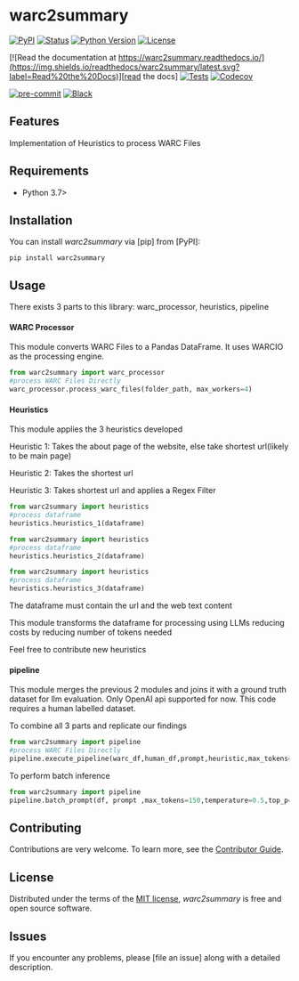 # warc2summary

[![PyPI](https://img.shields.io/pypi/v/warc2summary.svg)][pypi status]
[![Status](https://img.shields.io/pypi/status/warc2summary.svg)][pypi status]
[![Python Version](https://img.shields.io/pypi/pyversions/warc2summary)][pypi status]
[![License](https://img.shields.io/pypi/l/warc2summary)][license]

[![Read the documentation at https://warc2summary.readthedocs.io/](https://img.shields.io/readthedocs/warc2summary/latest.svg?label=Read%20the%20Docs)][read the docs]
[![Tests](https://github.com/masamune-prog/warc2summary/workflows/Tests/badge.svg)][tests]
[![Codecov](https://codecov.io/gh/masamune-prog/warc2summary/branch/main/graph/badge.svg)][codecov]

[![pre-commit](https://img.shields.io/badge/pre--commit-enabled-brightgreen?logo=pre-commit&logoColor=white)][pre-commit]
[![Black](https://img.shields.io/badge/code%20style-black-000000.svg)][black]

[pypi status]: https://pypi.org/project/warc2summary/
[read the docs]: https://warc2summary.readthedocs.io/
[tests]: https://github.com/masamune-prog/warc2summary/actions?workflow=Tests
[codecov]: https://app.codecov.io/gh/masamune-prog/warc2summary
[pre-commit]: https://github.com/pre-commit/pre-commit
[black]: https://github.com/psf/black

## Features

Implementation of Heuristics to process WARC Files 

## Requirements

- Python 3.7>

## Installation

You can install _warc2summary_ via [pip] from [PyPI]:

```console
pip install warc2summary
```



## Usage

There exists 3 parts to this library: warc_processor, heuristics, pipeline

#### WARC Processor

This module converts WARC Files to a Pandas DataFrame. It uses WARCIO as the processing engine.


```python 
from warc2summary import warc_processor
#process WARC Files Directly
warc_processor.process_warc_files(folder_path, max_workers=4)
```

#### Heuristics
This module applies the 3 heuristics developed

Heuristic 1: Takes the about page of the website, else take shortest url(likely to be main page)

Heuristic 2: Takes the shortest url

Heuristic 3: Takes shortest url and applies a Regex Filter


```python 
from warc2summary import heuristics
#process dataframe
heuristics.heuristics_1(dataframe)
```

```python 
from warc2summary import heuristics
#process dataframe
heuristics.heuristics_2(dataframe)
```

```python 
from warc2summary import heuristics
#process dataframe
heuristics.heuristics_3(dataframe)
```
The dataframe must contain the url and the web text content

This module transforms the dataframe for processing using LLMs reducing costs by reducing number of tokens needed

Feel free to contribute new heuristics

#### pipeline

This module merges the previous 2 modules and joins it with a ground truth dataset for llm evaluation. Only OpenAI api supported for now. This code requires a human labelled dataset. 

To combine all 3 parts and replicate our findings

```python
from warc2summary import pipeline
#process WARC Files Directly
pipeline.execute_pipeline(warc_df,human_df,prompt,heuristic,max_tokens=1000,temperature=0.5,top_p=0.95,frequency_penalty=0.0,presence_penalty=0.0,model="gpt-4o",debug=False)
```
To perform batch inference

```python
from warc2summary import pipeline
pipeline.batch_prompt(df, prompt ,max_tokens=150,temperature=0.5,top_p=0.95,frequency_penalty=0.0,presence_penalty=0.0,model="gpt-4o",debug=False)
```


## Contributing

Contributions are very welcome.
To learn more, see the [Contributor Guide].

## License

Distributed under the terms of the [MIT license][license],
_warc2summary_ is free and open source software.

## Issues

If you encounter any problems,
please [file an issue] along with a detailed description.


<!-- github-only -->

[license]: https://github.com/masamune-prog/warc2summary/blob/main/LICENSE
[contributor guide]: https://github.com/masamune-prog/warc2summary/blob/main/CONTRIBUTING.md
[command-line reference]: https://warc2summary.readthedocs.io/en/latest/usage.html
